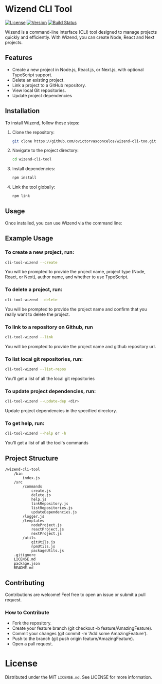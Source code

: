 # Wizend CLI Tool

[![License](https://img.shields.io/badge/license-MIT-green.svg)](https://opensource.org/licenses/MIT)
[![Version](https://img.shields.io/badge/version-1.0.0-blue.svg)](https://github.com/ovictorvasconcelos/wizend-cli-tool/releases)
[![Build Status](https://travis-ci.org/ovictorvasconcelos/wizend-cli-tool.svg?branch=main)](https://travis-ci.org/ovictorvasconcelos/wizend-cli-tool)

Wizend is a command-line interface (CLI) tool designed to manage projects quickly and efficiently. With Wizend, you can create Node, React and Next projects.

## Features

- Create a new project in Node.js, React.js, or Next.js, with optional TypeScript support.
- Delete an existing project.
- Link a project to a GitHub repository.
- View local Git repositories.
- Update project dependencies

## Installation

To install Wizend, follow these steps:

1. Clone the repository:
    ```sh
    git clone https://github.com/ovictorvasconcelos/wizend-cli-too.git
    ```

2. Navigate to the project directory:
    ```sh
    cd wizend-cli-tool
    ```

3. Install dependencies:
    ```sh
    npm install
    ```

4. Link the tool globally:
    ```sh
    npm link
    ```

## Usage

Once installed, you can use Wizend via the command line:

## Example Usage
### To create a new project, run:

```sh
cli-tool-wizend --create
```

You will be prompted to provide the project name, project type (Node, React, or Next), author name, and whether to use TypeScript.

### To delete a project, run:

```sh
cli-tool-wizend --delete
```

You will be prompted to provide the project name and confirm that you really want to delete the project.

### To link to a repository on Github, run

```sh
cli-tool-wizend --link
```

You will be prompted to provide the project name and github repository url.

### To list local git repositories, run:

```sh
cli-tool-wizend --list-repos
```

You'll get a list of all the local git repositories

### To update project dependencies, run:

```sh
cli-tool-wizend --update-dep <dir>
```

Update project dependencies in the specified directory.

### To get help, run:

```sh
cli-tool-wizend --help or -h
```
You'll get a list of all the tool's commands

## Project Structure

```
/wizend-cli-tool
    /bin
        index.js
    /src
        /commands
            create.js
            delete.js
            help.js
            linkRepository.js
            listRepositories.js
            updateDependencies.js
        /logger.js
        /templates
            nodeProject.js
            reactProject.js
            nextProject.js
        /utils
            gitUtils.js
            npmUtils.js
            packageUtils.js
    .gitignore
    LICENSE.md
    package.json
    README.md
```

## Contributing

Contributions are welcome! Feel free to open an issue or submit a pull request.

### How to Contribute

- Fork the repository.
- Create your feature branch (git checkout -b feature/AmazingFeature).
- Commit your changes (git commit -m 'Add some AmazingFeature').
- Push to the branch (git push origin feature/AmazingFeature).
- Open a pull request.

# License

Distributed under the MIT <code>LICENSE.md</code>. See LICENSE for more information.